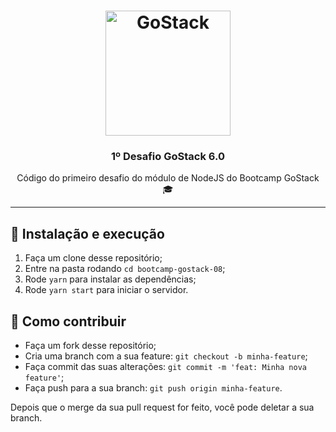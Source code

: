 <h1 align="center">
    <img alt="GoStack" src="https://rocketseat-cdn.s3-sa-east-1.amazonaws.com/bootcamp-header.png" width="200px" />
</h1>

<h3 align="center">1º Desafio GoStack 6.0</h3>

<p align="center">Código do primeiro desafio do módulo de NodeJS do Bootcamp GoStack 🎓</p>

<hr />

## 🚀 Instalação e execução

1. Faça um clone desse repositório;
2. Entre na pasta rodando `cd bootcamp-gostack-08`;
3. Rode `yarn` para instalar as dependências;
4. Rode `yarn start` para iniciar o servidor.

## 🤔 Como contribuir

- Faça um fork desse repositório;
- Cria uma branch com a sua feature: `git checkout -b minha-feature`;
- Faça commit das suas alterações: `git commit -m 'feat: Minha nova feature'`;
- Faça push para a sua branch: `git push origin minha-feature`.

Depois que o merge da sua pull request for feito, você pode deletar a sua branch.
